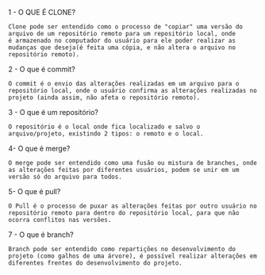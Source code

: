 1 - O QUE É CLONE?

    Clone pode ser entendido como o processo de "copiar" uma versão do arquivo de um repositório remoto para um repositório local, onde
    é armazenado no computador do usuário para ele poder realizar as mudanças que deseja(é feita uma cópia, e não altera o arquivo no repositório remoto).

2 - O que é commit?

    O commit é o envio das alterações realizadas em um arquivo para o repositório local, onde o usuário confirma as alterações realizadas no projeto (ainda assim, não afeta o repositório remoto).

3 - O que é um repositório?

    O repositório é o local onde fica localizado e salvo o arquivo/projeto, existindo 2 tipos: o remoto e o local.

4- O que é merge?

    O merge pode ser entendido como uma fusão ou mistura de branches, onde as alterações feitas por diferentes usuários, podem se unir em um versão só do arquivo para todos.

5- O que é pull?

    O Pull é o processo de puxar as alterações feitas por outro usuário no repositório remoto para dentro do repositório local, para que não ocorra conflitos nas versões.

7 - O que é branch?

    Branch pode ser entendido como repartições no desenvolvimento do projeto (como galhos de uma árvore), é possível realizar alterações em diferentes frentes do desenvolvimento do projeto.       